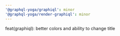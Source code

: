 ```yaml
---
'@graphql-yoga/graphiql': minor
'@graphql-yoga/render-graphiql': minor
---
```


feat(graphiql): better colors and ability to change title
